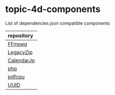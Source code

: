 # topic-4d-components
List of dependencies.json compatible components

|repository|
|:-|
|[FFmpeg](https://github.com/miyako/FFmpeg)|
|[LegacyZip](https://github.com/miyako/LegacyZip)|
|[CalendarJp](https://github.com/miyako/CalendarJp)|
|[php](https://github.com/miyako/php)|
|[pdfcpu](https://github.com/miyako/pdfcpu)|
|[UUID](https://github.com/miyako/UUID)|
